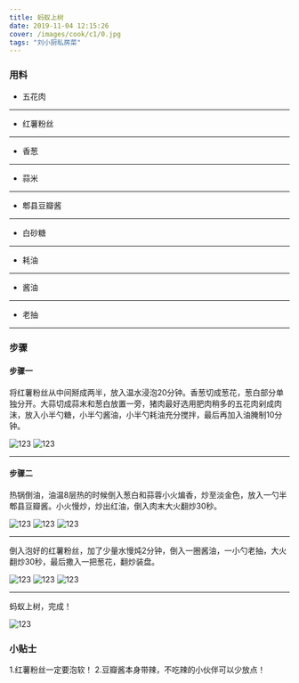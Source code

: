 ```yaml
---
title: 蚂蚁上树
date: 2019-11-04 12:15:26
cover: /images/cook/c1/0.jpg
tags: "刘小厨私房菜"
---
```


### 用料

* 五花肉
***
* 红薯粉丝
***
* 香葱
***
* 蒜米
***
* 郫县豆瓣酱
***
* 白砂糖
***
* 耗油
***
* 酱油
***
* 老抽
***

### 步骤

#### 步骤一

将红薯粉丝从中间掰成两半，放入温水浸泡20分钟。香葱切成葱花，葱白部分单独分开。大蒜切成蒜末和葱白放置一旁，猪肉最好选用肥肉稍多的五花肉剁成肉沫，放入小半勺糖，小半勺酱油，小半勺耗油充分搅拌，最后再加入油腌制10分钟。

![123](/images/cook/c1/1.jpg)
![123](/images/cook/c1/2.jpg)

***

#### 步骤二

热锅倒油，油温8层热的时候倒入葱白和蒜蓉小火煸香，炒至淡金色，放入一勺半郫县豆瓣酱。小火慢炒，炒出红油，倒入肉末大火翻炒30秒。

![123](/images/cook/c1/3.jpg)
![123](/images/cook/c1/4.jpg)
![123](/images/cook/c1/5.jpg)

***

倒入泡好的红薯粉丝，加了少量水慢炖2分钟，倒入一圈酱油，一小勺老抽，大火翻炒30秒，最后撒入一把葱花，翻炒装盘。

![123](/images/cook/c1/6.jpg)
![123](/images/cook/c1/7.jpg)
![123](/images/cook/c1/8.jpg)

***

蚂蚁上树，完成！

![123](/images/cook/c1/9.jpg)

### 小贴士

1.红薯粉丝一定要泡软！
2.豆瓣酱本身带辣，不吃辣的小伙伴可以少放点！